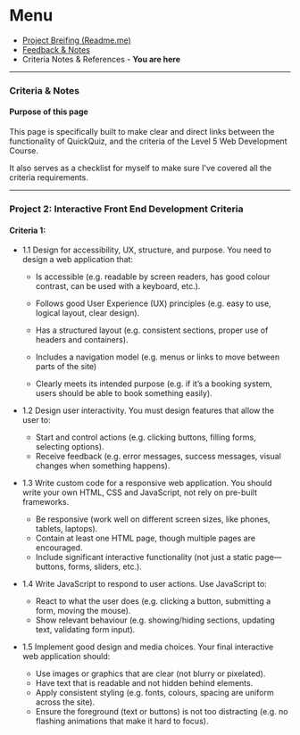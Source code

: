 # Menu

- <a href="/Readme.md">Project Breifing (Readme.me)</a>
- <a href="Feedback_Notes.md">Feedback & Notes</a>
- Criteria Notes & References - <b>You are here</b>
---

### Criteria & Notes 

#### **Purpose of this page**

This page is specifically built to make clear and direct links between the functionality of QuickQuiz, and the criteria of the Level 5 Web Development Course. 

It also serves as a checklist for myself to make sure I've covered all the criteria requirements.

---

### Project 2: Interactive Front End Development Criteria

#### Criteria 1:

- 1.1 Design for accessibility, UX, structure, and purpose. You need to
design a web application that:
    
    - Is accessible (e.g. readable by screen readers, has good colour contrast, can be
used with a keyboard, etc.).
    
    - Follows good User Experience (UX) principles (e.g. easy to use, logical layout, clear design).
    
    - Has a structured layout (e.g. consistent sections, proper use of headers and
containers).
    - Includes a navigation model (e.g. menus or links to move between parts of the site)

    - Clearly meets its intended purpose (e.g. if it’s a booking system, users should be able to book something easily).

- 1.2 Design user interactivity. You must design features that allow the
user to:

    - Start and control actions (e.g. clicking buttons, filling forms, selecting options).
    - Receive feedback (e.g. error messages, success messages, visual changes when
something happens).

- 1.3 Write custom code for a responsive web application. You should
write your own HTML, CSS and JavaScript, not rely on pre-built
frameworks.

    - Be responsive (work well on different screen sizes, like phones, tablets, laptops).
    - Contain at least one HTML page, though multiple pages are encouraged.
    - Include significant interactive functionality (not just a static page—buttons, forms, sliders, etc.).

- 1.4 Write JavaScript to respond to user actions. Use JavaScript to:

    - React to what the user does (e.g. clicking a button, submitting a form, moving the
mouse).
    - Show relevant behaviour (e.g. showing/hiding sections, updating text, validating
form input).

- 1.5 Implement good design and media choices. Your final interactive
web application should:

    - Use images or graphics that are clear (not blurry or pixelated).
    - Have text that is readable and not hidden behind elements.
    - Apply consistent styling (e.g. fonts, colours, spacing are uniform across the site).
    - Ensure the foreground (text or buttons) is not too distracting (e.g. no flashing
animations that make it hard to focus).